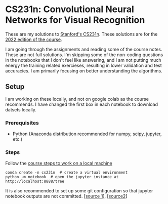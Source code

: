 # CS231n: Convolutional Neural Networks for Visual Recognition

These are my solutions to [Stanford's CS231n](https://cs231n.github.io/). These solutions are for the [2022 edition of the course](http://cs231n.stanford.edu/2022/).

I am going through the assignments and reading some of the course notes. These are not full solutions. I'm skipping some of the non-coding questions in the notebooks that I don't feel like answering, and I am not putting much energy the training related exercieses, resulting in lower validation and test accuracies. I am primarily focusing on better understanding the algorithms.

## Setup
I am working on these locally, and not on google colab as the course recommends. I have changed the first box in each notebook to download datsets locally.

### Prerequisites

* Python (Anaconda distribution recommended for numpy, scipy, jupyter, etc.)

### Steps

Follow the [course steps to work on a local machine](https://cs231n.github.io/setup-instructions/#working-locally-on-your-machine)
```
conda create -n cs231n  # create a virtual environment
python -m notebook  # open the jupyter instance at http://localhost:8888/tree
```

It is also recommended to set up some git configuration so that jupyter notebook outputs are not committed. [[source 1](https://gist.github.com/33eyes/431e3d432f73371509d176d0dfb95b6e)], [[source2](https://stackoverflow.com/questions/28908319/how-to-clear-jupyter-notebooks-output-in-all-cells-from-the-linux-terminal)]

